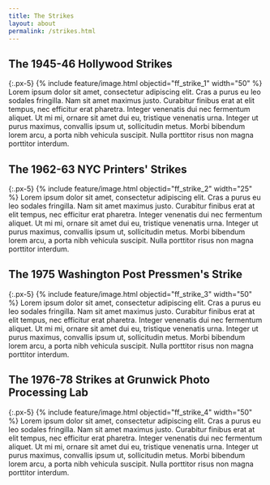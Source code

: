 ```yaml
---
title: The Strikes
layout: about
permalink: /strikes.html
---
```


## The 1945-46 Hollywood Strikes
{:.px-5}
{% include feature/image.html objectid="ff_strike_1" width="50" %}
Lorem ipsum dolor sit amet, consectetur adipiscing elit. Cras a purus eu leo sodales fringilla. Nam sit amet maximus justo. Curabitur finibus erat at elit tempus, nec efficitur erat pharetra. Integer venenatis dui nec fermentum aliquet. Ut mi mi, ornare sit amet dui eu, tristique venenatis urna. Integer ut purus maximus, convallis ipsum ut, sollicitudin metus. Morbi bibendum lorem arcu, a porta nibh vehicula suscipit. Nulla porttitor risus non magna porttitor interdum. 

## The 1962-63 NYC Printers' Strikes
{:.px-5}
{% include feature/image.html objectid="ff_strike_2" width="25" %}
Lorem ipsum dolor sit amet, consectetur adipiscing elit. Cras a purus eu leo sodales fringilla. Nam sit amet maximus justo. Curabitur finibus erat at elit tempus, nec efficitur erat pharetra. Integer venenatis dui nec fermentum aliquet. Ut mi mi, ornare sit amet dui eu, tristique venenatis urna. Integer ut purus maximus, convallis ipsum ut, sollicitudin metus. Morbi bibendum lorem arcu, a porta nibh vehicula suscipit. Nulla porttitor risus non magna porttitor interdum.

## The 1975 Washington Post Pressmen's Strike
{:.px-5}
{% include feature/image.html objectid="ff_strike_3" width="50" %}
Lorem ipsum dolor sit amet, consectetur adipiscing elit. Cras a purus eu leo sodales fringilla. Nam sit amet maximus justo. Curabitur finibus erat at elit tempus, nec efficitur erat pharetra. Integer venenatis dui nec fermentum aliquet. Ut mi mi, ornare sit amet dui eu, tristique venenatis urna. Integer ut purus maximus, convallis ipsum ut, sollicitudin metus. Morbi bibendum lorem arcu, a porta nibh vehicula suscipit. Nulla porttitor risus non magna porttitor interdum.

## The 1976-78 Strikes at Grunwick Photo Processing Lab
{:.px-5}
{% include feature/image.html objectid="ff_strike_4" width="50" %}
Lorem ipsum dolor sit amet, consectetur adipiscing elit. Cras a purus eu leo sodales fringilla. Nam sit amet maximus justo. Curabitur finibus erat at elit tempus, nec efficitur erat pharetra. Integer venenatis dui nec fermentum aliquet. Ut mi mi, ornare sit amet dui eu, tristique venenatis urna. Integer ut purus maximus, convallis ipsum ut, sollicitudin metus. Morbi bibendum lorem arcu, a porta nibh vehicula suscipit. Nulla porttitor risus non magna porttitor interdum.